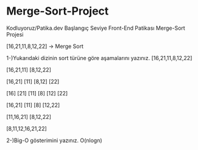 # Merge-Sort-Project
Kodluyoruz/Patika.dev Başlangıç Seviye Front-End Patikası Merge-Sort Projesi

[16,21,11,8,12,22] -> Merge Sort

1-)Yukarıdaki dizinin sort türüne göre aşamalarını yazınız.
  [16,21,11,8,12,22]

  [16,21,11] [8,12,22]

  [16,21] [11] [8,12] [22]

  [16] [21] [11] [8] [12] [22]

  [16,21] [11] [8] [12,22]

  [11,16,21] [8,12,22]

  [8,11,12,16,21,22]
  
2-)Big-O gösterimini yazınız.
  O(nlogn)

